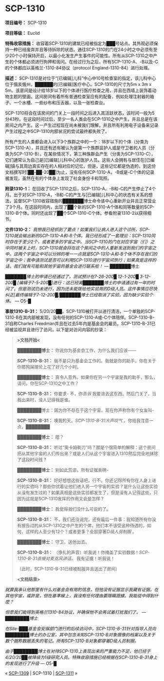 # SCP-1310
                        


**项目编号：** SCP-1310

**项目等级：** Euclid

**特殊收容措施：** 收容着SCP-1310的建筑已经被指定为███号站点。其外观必须保持一种已经废弃并且等待拆除的状态。通往SCP-1310的门在24小时之中必须有至少20个小时保持开启，以最小化发生产生事件的可能性。所有从SCP-1310之中产生的个体都必须进行拘押和询问。在经过行为之后，所有SCP-1310-A、-B以及-C的个体都应以英格兰-1310-84协议（protocol England-1310-84）进行处理。

**描述：** SCP-1310是对位于“[已编辑]儿科”中心中10号检查室的指定，该儿科中心位于俄亥俄州，██████的[已编辑]医疗中心。SCP-1310的尺寸为5m x 3m x 5m。该房间是设计给18岁以下的个体进行医疗检查之用，并且在西墙上装饰着动物主题的壁画。这间房间有着所有普通检查室应有的配备，例如处理注射器的箱子、一个水槽、一些纱布和压舌器，以及一张检查台。

SCP-1310将会在该房间的门关上一段时间之后进入其活跃状态，该时间一般为5分43秒。在这段时间过后，至少一名人类会在SCP-1310之中产生，并且总是在该房间之内产生。这一产生过程现在尚未被我们理解，并且所有利用电子设备来记录产生过程之中SCP-1310内部状况的尝试最终都失败了。

所有产生的人类都会进入以下3个族群之中的一个：18岁以下的个体（分类为SCP-1310-A），并且还有还有被认为是第一个族群监护人或是守卫者的人员（分类为SCP-1310-B）。在某些情况下，第三种族群会产生（分类为SCP-1310-C），它们通常认为自己是[已编辑]儿科中心的医护人员。这些人会拥有与居住在[已编辑]镇与其周边真实存在的人相对应的记忆，但是，这些记忆都是伪造的，到这份文档撰写时[██-██-20██]为止，没有任何SCP-1310-A，-B或是-C个体的记录被发现，虽然在有的个体身上发现了社会身份卡和驾照。

**附录1310-1：** 在回收了SCP-1310之后，SCP-1310-A，-B和-C的产生停止了4个月。出于对SCP-1310-A，-B和-C的产生与[已编辑]儿科中心的状态有关系的想法，监督SCP-1310收容措施的███████博士命令该中心重新开业并且正常营业了3个月。在这段时间内，出现了██个新的SCP-1310-A个体和同等数量的SCP-1310-B个体。同时还出现了██个SCP-1310-C个体。参看附录1310-2以获得细节。

**文件1310-2：** *我想我已经抓到了要点！如果我们让病人进入这个诊所，SCP-1310就会输出新的SCP-1310-A和-B个体。我已经形成了一套理论：SCP-1310同时存在于至少2个，或者更多的宇宙之中。当SCP-1310的门在对应宇宙（们）之中同时被关上时，SCP-1310就会将在这个房间之中的人重新发送到我们的宇宙之中。这两个宇宙之中可以分辨的唯一一点就是SCP-1310-A和-B个体不存在我们的宇宙之中；我申请测试是否可以利用SCP-1310进行宇宙间旅行；如果真是这样的话，我们就有可能和其他宇宙的基金会进行联系啦！*  — ███████博士

*███████博士的申请已经通过了，测试预计在7-26-200█ 12-1-200█ 3-12-200█ [编辑于7-5-200█]进行：这已经离███████博士的申请通过有一年的时间了，但是测试仍未进行，因为还未能拨给他实验用的D级人员。这件事情应尽快纠正[最终编辑于7-12-200█]███████博士已经取消了实验，因为缺少实验个体。*  — O5-█

**事故1310-B-31：** 5/20/20██，SCP-1310被打开以进行清洁，一个单独的SCP-1310-B在其内部被发现，没有任何的SCP-1310-A或-C个体陪伴。SCP-1310-B-31自称Charles Freedman并且在过去5年内是基金会的雇员。SCP-1310-B-31已经被监视并且进行了访问，以下是对访问内容的抄录：


> **>文档开始<** 
> 
> **████████博士：** 你说你为基金会工作，为什么我们应该——
> 
> **SCP-1310-B-31：** 我不是只为基金会工作的。我就是你的助手。你在关于你那狗屎理论上花了好几个小时。
> 
> **████████博士：** 真令人意外。如果你在另一个宇宙是我的助手，那么，请问，你在SCP-1310之中工作？
> 
> **SCP-1310-B-31：** 你要求- 不，你*告诉* 我要进去这东西。然后门关了，当我出来时，没人记得我是谁。
> 
> ████████博士：因为你不存在于这个宇宙。现在你声称你有个女友叫-
> 
> **SCP-1310-B-31：** 噢我的天。*SCP-1310-B-31大声叹气* 。你给我注意一点，████████
> 
> **████████博士：** 嗯？
> 
> **SCP-1310-B-31：** 听过“奥卡姆剃刀”吗？那是个很简单的解释：这个房间把从其他宇宙的人们传出来？或是人们从这个宇宙进入1310然后完全地抹除了这段时间线？
> 
> █**███████博士：** 别如此荒谬。所有证据表明-
> 
> **SCP-1310-B-31：** 好好想想这些话吧，行不。你还记得所有你在人身上进行的实验吗？那些你试着让他们进入另一个宇宙的实验？是什么让这些实验从没有发生过的？如果真相是这些实验都发生了，但是没有人记得这些，只因为这就是SCP-1310发挥的作用又会是怎样？
> 
> **████████博士：** 我觉得我们没什么可说的了。
> 
> **SCP-1310-B-31：** 不，我们还没说完，还有最后一件事：我知道所有你没有报告过的从SCP-1310之中产生的个体，他们本不该受这种待遇的，如何，这样的人至少有12个？或者更多？全部穿著*D级人员制服* 。
> 
> **████████博士：** 守卫，送他出去。
> 
> **SCP-1310-B-31：** （挣扎的声音）听我说！你掩盖了实验数据！*SCP-1310-B-31直接对麦克风讲话。* 我有证据！听我说！
> 
> （此时，SCP-1310-B-31已经被制服并且送出了房间）
> 
> **<文档结束>** 
> 

*就算我承认他那里有什么对基金会有用的信息，但他没有证据显示我藏有证据。在其他宇宙，或許是，但在基準線上，我沒有任何理由要隱瞞證據。我能從中得到什麼？* 

*但愿我们能得到英格兰1310-84协议，并确保他不会再试着打扰我们了。 — ████████博士* 

*在Site-███基金会安保部门进行的后续访问中，SCP-1310-B-31针对指导人员向████████博士的办公室，其中包含未知SCP-1310-B对象摄像的档案以及关于数个据称数据丢失的笔记。所有SCP-1310-B对象都穿着D级人员制服。* 

*由于████████博士在对待SCP-1310上表现出来的严重能力不足，他已经于4/20/20██被降级为1级研究人员。特殊收容措施已经根据在SCP-1310-B-31身上的发现进行了升级*  — O5-█



« [SCP-1309](/scp-1309) | SCP-1310 | <a shape='rect' class='newpage' href='/scp-1311'>SCP-1311</a> »





                    